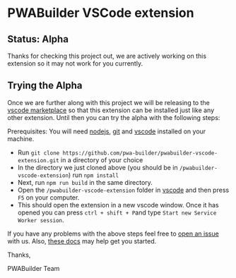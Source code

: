 # PWABuilder VSCode extension

## Status: Alpha

Thanks for checking this project out, we are actively working on this extension so it may not work for you currently.

## Trying the Alpha
Once we are further along with this project we will be releasing to the [vscode marketplace](https://marketplace.visualstudio.com/) so that this extension can be installed just like any other extension. Until then you can try the alpha with the following steps:

Prerequisites: You will need [nodejs](https://nodejs.org/en/), [git](https://git-scm.com/) and [vscode](https://code.visualstudio.com/) installed on your machine.

- Run `git clone https://github.com/pwa-builder/pwabuilder-vscode-extension.git` in a directory of your choice
- In the directory we just cloned above (you should be in `/pwabuilder-vscode-extension`) run `npm install`
- Next, run `npm run build` in the same directory.
- Open the `/pwabuilder-vscode-extension` folder in [vscode](https://code.visualstudio.com/) and then press `F5` on your computer.
- This should open the extension in a new vscode window. Once it has opened you can press `ctrl + shift + P`and type `Start new Service Worker session`. 

If you have any problems with the above steps feel free to [open an issue](https://github.com/pwa-builder/pwabuilder-vscode-extension/issues) with us. Also, [these docs](https://code.visualstudio.com/api/get-started/your-first-extension) may help get you started.

Thanks,

PWABuilder Team
